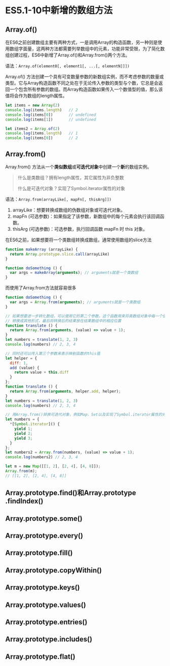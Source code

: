 # ES5.1-10中新增的数组方法

## Array.of()

在ES6之前创建数组主要有两种方式，一是调用Array的构造函数，另一种则是使用数组字面量，这两种方法都需要列举数组中的元素，功能非常受限，为了简化数组创建过程，ES6中新增了Array.of()和Array.from()两个方法。

语法：`Array.of(element0[, element1[, ...[, elementN]]])`

Array.of() 方法创建一个具有可变数量参数的新数组实例，而不考虑参数的数量或类型。它与Array构造函数不同之处在于无论传入参数的类型与个数，它总是会返回一个包含所有参数的数组。而Array构造函数如果传入一个数值型的值，那么该值将会作为数组的length属性。

```js
let items = new Array(2)
console.log(items.length)   // 2
console.log(items[0])       // undefined
console.log(items[1])       // undefined

let items2 = Array.of(2)
console.log(items.length)   // 1
console.log(items[0])       // 2
```

## Array.from()

Array.from() 方法从一个**类似数组**或**可迭代对象**中创建一个**新**的数组实例。

>什么是类数组？拥有length属性，其它属性为非负整数
>
>什么是可迭代对象？实现了Symbol.iterator属性的对象

语法：`Array.from(arrayLike[, mapFn[, thisArg]])`

1. arrayLike：想要转换成数组的伪数组对象或可迭代对象。
2. mapFn (可选参数)：如果指定了该参数，新数组中的每个元素会执行该回调函数。
3. thisArg (可选参数)：可选参数，执行回调函数 mapFn 时 this 对象。

在ES6之前，如果想要将一个类数组转换成数组，通常使用数组的slice方法

```js
function makeArray (arrayLike) {
  return Array.prototype.slice.call(arrayLike)
}

function doSomething () {
  var args = makeArray(arguments); // arguments就是一个类数组
}
```

而使用了Array.from方法就容易很多

```js
function doSomething () {
  var args = Array.from(arguments); // arguments就是一个类数组
}

// 如果想要进一步转化数组，可以使用它的第二个参数，这个函数用来将类数组对象中每一个值
// 转换成其他形式，最后将转换后的结果放在结果数组中的相应位置
function translate () {
  return Array.from(arguments, (value) => value + 1);
}
let numbers = translate(1, 2, 3)
console.log(numbers) // 2, 3, 4

// 同时还可以传入第三个参数来表示映射函数的this值
let helper = {
  diff: 1,
  add (value) {
    return value + this.diff
  }
};
function translate () {
  return Array.from(arguments, helper.add, helper);
}
let numbers = translate(1, 2, 3)
console.log(numbers) // 2, 3, 4

// 用Array.from()转换可迭代对象，例如Map、Set以及实现了Symbol.iterator属性的对象
let numbers = {
  *[Symbol.iterator]() {
    yield 1;
    yield 2;
    yield 3;
  }
};
let numbers2 = Array.from(numbers, (value) => value + 1);
console.log(numbers2) // 2, 3, 4

let m = new Map([[1, 2], [2, 4], [4, 8]]);
Array.from(m);
// [[1, 2], [2, 4], [4, 8]]
```

## Array​.prototype​.find()和Array​.prototype​.findIndex()

## Array​.prototype​.some()

## Array​.prototype​.every()

## Array​.prototype​.fill()

## Array​.prototype​.copy​Within()

## Array​.prototype​.keys()

## Array​.prototype​.values()

## Array​.prototype​.entries()

## Array​.prototype​.includes()

## Array​.prototype​.flat()
